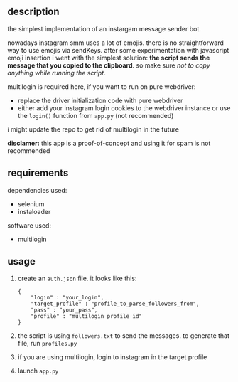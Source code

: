 ## description

the simplest implementation of an instargam message sender bot.

nowadays instagram smm uses a lot of emojis.
there is no straightforward way to use emojis via sendKeys.
after some experimentation with javascript emoji insertion i went with the simplest solution:
__the script sends the message that you copied to the clipboard__.
so make sure _not to copy anything while running the script_.

multilogin is required here, if you want to run on pure webdriver:
- replace the driver initialization code with pure webdriver
- either add your instagram login cookies to the webdriver instance
  or use the `login()` function from `app.py` (not recommended)

i might update the repo to get rid of multilogin in the future

**disclamer:** this app is a proof-of-concept and using it for spam is not recommended

## requirements

dependencies used:
- selenium
- instaloader

software used:
- multilogin

## usage

1.  create an `auth.json` file. it looks like this:

    ```
    {
        "login" : "your_login",
        "target_profile" : "profile_to_parse_followers_from",
        "pass" : "your_pass",
        "profile" : "multilogin profile id"
    }
    ```

2.  the script is using `followers.txt` to send the messages.
    to generate that file, run `profiles.py`

3.  if you are using multilogin, login to instagram in the target profile

4.  launch `app.py`